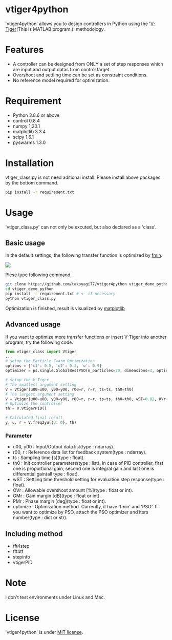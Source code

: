 # vtiger4python

'vtiger4python' allows you to design controllers in Python using the '[V-Tiger](https://github.com/kosaka3/vtiger_matlab)(This is MATLAB program.)' methodology.



# Features

* A controller can be designed from ONLY a set of step responses which are input and output datas from control target.
* Overshoot and settling time can be set as constraint conditions.
* No reference model required for optimization.

# Requirement

* Python 3.8.6 or above
* control 0.8.4
* numpy 1.20.1
* matplotlib 3.3.4
* scipy 1.6.1
* pyswarms 1.3.0

# Installation

vtiger_class.py is not need aditional install.
Please install above packages by the bottom command.

```bash
pip install -r requirement.txt
```

# Usage

'vtiger_class.py' can not only be excuted, but also declared as a 'class'.

## Basic usage

In the default settings, the following transfer function is optimized by [fmin](https://docs.scipy.org/doc/scipy/reference/generated/scipy.optimize.fmin.html).

<img src='https://latex.codecogs.com/png.latex?G\left(s\right)&space;=&space;{\frac{5}{0.01s^2&plus;0.2s&plus;10}}' />

Plese type following command.


```bash
git clone https://github.com/takoyagi77/vtiger4python vtiger_demo_python
cd vtiger_demo_python
pip install -r requirement.txt # <- if necessary
python vtiger_class.py
```

Optimization is finished, result is visualized by [matplotlib](https://matplotlib.org)


## Advanced usage

If you want to optimize more transfer functions or insert V-Tiger into another program, try the following code.

```python
from vtiger_class import Vtiger
...
# setup the Particle Swarm Optimization
options = {'c1': 0.5, 'c2': 0.3, 'w': 0.9}
optimizer = ps.single.GlobalBestPSO(n_particles=20, dimensions=3, options=options)

# setup the V-Tiger
# The smallest argument setting
V = Vtiger(u00=u00, y00=y00, r00=r, r=r, ts=ts, th0=th0)
# The largest argument setting
V = Vtiger(u00=u00, y00=y00, r00=r, r=r, ts=ts, th0=th0, wST=0.02, OVr=2, GMr=3, PMr=20, optimize={'PSO': optimizer, 'iters':500})
# Optimize the controller
th = V.VtigerPID()

# Calculated final result
y, u, r = V.freq2yu({0: 0}, th)
```

### Parameter

* u00, y00 : Input/Output data list(type : ndarray).
* r00, r   : Reference data list for feedback system(type : ndarray).
* ts       : Sampling time \[s\](type : float).
* th0      : Init controller parameters(type : list). In case of PID controller, first one is proportional gain, second one is integral gain and last one is differential gain(all type : float).
* wST      : Settling time threshold setting for evaluation step response(type : float).
* OVr      : Allowable overshoot amount \[%\](type : float or int).
* GMr      : Gain margin \[dB\](type : float or int).
* PMr      : Phase margin \[deg\](type : float or int).
* optimize : Optimization method. Currently, it have 'fmin' and 'PSO'. If you want to optimize by PSO, attach the PSO optimizer and iters number(type : dict or str).


## Including method

* fft4step
* fft4tf
* stepinfo
* vtigerPID

# Note

I don't test environments under Linux and Mac.

# License

'vtiger4python' is under [MIT license](https://en.wikipedia.org/wiki/MIT_License).